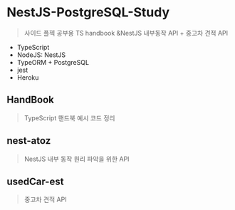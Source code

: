 # NestJS-PostgreSQL-Study
> 사이드 플젝 공부용 TS handbook &NestJS 내부동작 API + 중고차 견적 API
- TypeScript
- NodeJS: NestJS
- TypeORM + PostgreSQL
- jest
- Heroku

## HandBook
> TypeScript 핸드북 예시 코드 정리

## nest-atoz
> NestJS 내부 동작 원리 파악을 위한 API


## usedCar-est
> 중고차 견적 API
